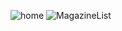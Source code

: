 ![home](https://i.postimg.cc/NFTkgkZs/QQ-20221117141620.png)
![MagazineList](https://i.postimg.cc/hPL16M9M/QQ-20221117141736.png)

